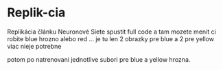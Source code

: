 # Replik-cia
Replikácia článku Neuronové Siete
spustit full code a tam mozete menit ci robite blue hrozno alebo red ... je tu len  2 obrazky pre blue a 2 pre yellow viac nieje potrebne 

potom po natrenovani jednotlive subori pre blue a yellow hrozna.
